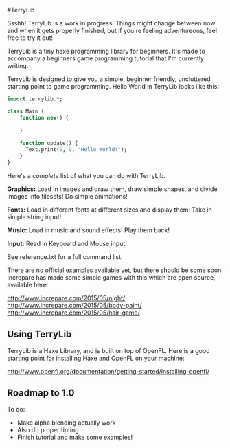 #TerryLib

Ssshh! TerryLib is a work in progress. Things might change between now and when it gets properly finished, but if you're feeling adventureous, feel free to try it out!

TerryLib is a tiny haxe programming library for beginners. It's made to accompany a beginners game programming tutorial that I'm currently writing.

TerryLib is designed to give you a simple, beginner friendly, uncluttered starting point to game programming. Hello World in TerryLib looks like this:

```haxe
import terrylib.*;

class Main {
	function new() {
	
	}
	
	function update() {
	  Text.print(0, 0, "Hello World!");
	}
}
``` 

Here's a *complete* list of what you can do with TerryLib.

**Graphics:** 
Load in images and draw them, draw simple shapes, and divide images into tilesets! Do simple animations!

**Fonts:**
Load in different fonts at different sizes and display them! Take in simple string input!

**Music:**
Load in music and sound effects! Play them back!

**Input:**
Read in Keyboard and Mouse input!

See reference.txt for a full command list.

There are no official examples available yet, but there should be some soon! Increpare has made some simple games with this which are open source, available here:

http://www.increpare.com/2015/05/night/
http://www.increpare.com/2015/05/body-paint/
http://www.increpare.com/2015/05/hair-game/

## Using TerryLib

TerryLib is a Haxe Library, and is built on top of OpenFL. Here is a good starting point for installing Haxe and OpenFL on your machine:

http://www.openfl.org/documentation/getting-started/installing-openfl/

## Roadmap to 1.0

To do: 
 - Make alpha blending actually work
 - Also do proper tinting
 - Finish tutorial and make some examples!